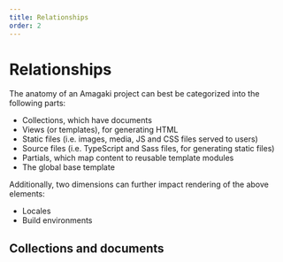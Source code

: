 ```yaml
---
title: Relationships
order: 2
---
```

# Relationships

The anatomy of an Amagaki project can best be categorized into the following parts:

- Collections, which have documents
- Views (or templates), for generating HTML
- Static files (i.e. images, media, JS and CSS files served to users)
- Source files (i.e. TypeScript and Sass files, for generating static files)
- Partials, which map content to reusable template modules
- The global base template

Additionally, two dimensions can further impact rendering of the above elements:

- Locales
- Build environments

## Collections and documents

